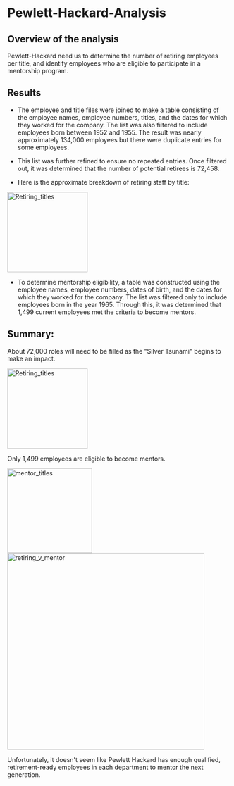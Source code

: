 # Pewlett-Hackard-Analysis

## Overview of the analysis
Pewlett-Hackard need us to determine the number of retiring employees per title, and identify employees who are eligible to participate in a mentorship program.

## Results

- The employee and title files were joined to make a table consisting of the employee names, employee numbers, titles, and the dates for which they worked for the company. The list was also filtered to include employees born between 1952 and 1955. The result was nearly approximately 134,000 employees but there were duplicate entries for some employees.

-  This list was further refined to ensure no repeated entries. Once filtered out, it was determined that the number of potential retirees is 72,458. 

- Here is the approximate breakdown of retiring staff by title:

<img width="182" alt="Retiring_titles" src="https://user-images.githubusercontent.com/107375554/182051606-5afd1c93-b615-481a-9d58-869fdf4ea7ba.png">

- To determine mentorship eligibility, a table was constructed using the employee names, employee numbers, dates of birth, and the dates for which they worked for the company. The list was filtered only to include employees born in the year 1965. Through this, it was determined that 1,499 current employees met the criteria to become mentors.

## Summary: 
About 72,000 roles will need to be filled as the "Silver Tsunami" begins to make an impact.

<img width="182" alt="Retiring_titles" src="https://user-images.githubusercontent.com/107375554/182051617-efadafe6-acb2-4329-8f08-9eab3a569b8d.png">

Only 1,499 employees are eligible to become mentors.

<img width="192" alt="mentor_titles" src="https://user-images.githubusercontent.com/107375554/182051644-fd496bdf-8e4e-4dfa-b186-83f18b001807.png">


<img width="447" alt="retiring_v_mentor" src="https://user-images.githubusercontent.com/107375554/182051629-af48cb5c-eb8f-4ebc-88ed-89e6d7335dec.png">

 
 Unfortunately, it doesn't seem like Pewlett Hackard has enough qualified, retirement-ready employees in each department to mentor the next generation.
